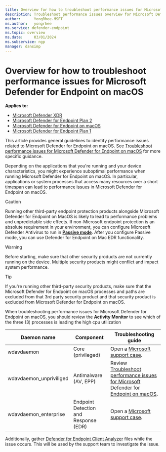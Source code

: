 ```yaml
---
title: Overview for how to troubleshoot performance issues for Microsoft Defender for Endpoint on macOS
description: Troubleshoot performance issues overview for Microsoft Defender for Endpoint on macOS
author:      YongRhee-MSFT 
ms.author:   yongrhee 
ms.service: defender-endpoint
ms.topic: overview
ms.date:     03/01/2024
ms.subservice: ngp
manager: dansimp
---
```


# Overview for how to troubleshoot performance issues for Microsoft Defender for Endpoint on macOS

**Applies to:**

- [Microsoft Defender XDR](https://go.microsoft.com/fwlink/?linkid=2118804)
- [Microsoft Defender for Endpoint Plan 2](https://go.microsoft.com/fwlink/p/?linkid=2154037)
- [Microsoft Defender for Endpoint on macOS](/microsoft-365/security/defender-endpoint/microsoft-defender-endpoint-mac)
- [Microsoft Defender for Endpoint Plan 1](https://go.microsoft.com/fwlink/p/?linkid=2154037)

This article provides general guidelines to identify performance issues related to Microsoft Defender for Endpoint on macOS. See [Troubleshoot performance issues for Microsoft Defender for Endpoint on macOS](mac-support-perf.md) for more specific guidance. 

Depending on the applications that you're running and your device characteristics, you might experience suboptimal performance when running Microsoft Defender for Endpoint on macOS. In particular, applications or system processes that access many resources over a short timespan can lead to performance issues in Microsoft Defender for Endpoint on macOS.

> [!CAUTION]
> Running other third-party endpoint protection products alongside Microsoft Defender for Endpoint on MacOS is likely to lead to performance problems and unpredictable side effects. If non-Microsoft endpoint protection is an absolute requirement in your environment, you can configure Microsoft Defender Antivirus to run in **[Passive mode](/microsoft-365/security/defender-endpoint/mac-preferences)**. After you configure Passive mode, you can use Defender for Endpoint on Mac EDR functionality.

> [!WARNING]
> Before starting, make sure that other security products are not currently running on the device. Multiple security products might conflict and impact system performance.

> [!TIP]
> If you're running other third-party security products, make sure that the Microsoft Defender for Endpoint on macOS processes and paths are excluded from that 3rd party security product and that security product is excluded from Microsoft Defender for Endpoint on macOS.

When troubleshooting performance issues for Microsoft Defender for Endpoint on macOS, you should review the **Activity Monitor** to see which of the three (3) processes is leading the high cpu utilization

|Daemon name|Component|Troubleshooting guide|
| -------- | -------- |-------- |
|wdavdaemon| Core (privileged)|Open a [Microsoft support case](/microsoft-365/security/defender-endpoint/contact-support).|
|wdavdaemon_unpriviliged| Antimalware (AV, EPP)|Review [Troubleshoot performance issues for Microsoft Defender for Endpoint on macOS](/microsoft-365/security/defender-endpoint/mac-support-perf).|
|wdavdaemon_enterprise| Endpoint Detection and Response (EDR)|Open a [Microsoft support case](/microsoft-365/security/defender-endpoint/contact-support).|

Additionally, gather [Defender for Endpoint Client Analyzer](/microsoft-365/security/defender-endpoint/run-analyzer-macos-linux) files while the issue occurs. This will be used by the support team to investigate the issue. 

